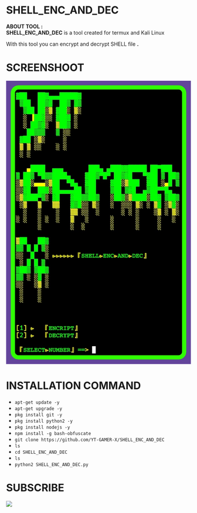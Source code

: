 # SHELL_ENC_AND_DEC
**ABOUT TOOL :**<br>
**SHELL_ENC_AND_DEC** is a tool created for termux and Kali Linux

With this tool you can encrypt and decrypt SHELL file **.**

# SCREENSHOOT
![1](https://github.com/YT-GAMER-X/SHELL_ENC_AND_DEC/blob/c0f81cb303c3e2764b04048d0ebae5507559f404/SCREENSHOT.png)

# INSTALLATION COMMAND
* `apt-get update -y`
* `apt-get upgrade -y`
* `pkg install git -y`
* `pkg install python2 -y`
* `pkg install nodejs -y`
* `npm install -g bash-obfuscate`
* `git clone https://github.com/YT-GAMER-X/SHELL_ENC_AND_DEC`
* `ls`
* `cd SHELL_ENC_AND_DEC`
* `ls`
* `python2 SHELL_ENC_AND_DEC.py`

# SUBSCRIBE
<a href="https://www.youtube.com/@YT-GAMER-X"><img src="https://img.shields.io/badge/subcribe-YouTube-red.svg"> 
